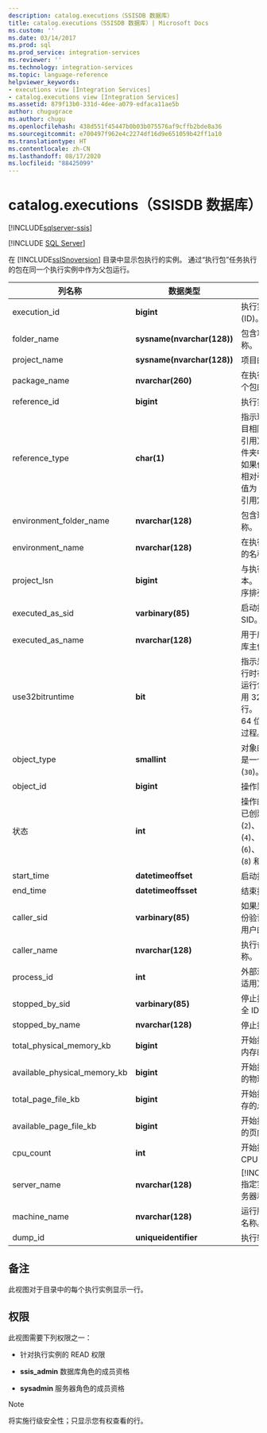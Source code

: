```yaml
---
description: catalog.executions（SSISDB 数据库）
title: catalog.executions（SSISDB 数据库）| Microsoft Docs
ms.custom: ''
ms.date: 03/14/2017
ms.prod: sql
ms.prod_service: integration-services
ms.reviewer: ''
ms.technology: integration-services
ms.topic: language-reference
helpviewer_keywords:
- executions view [Integration Services]
- catalog.executions view [Integration Services]
ms.assetid: 879f13b0-331d-4dee-a079-edfaca11ae5b
author: chugugrace
ms.author: chugu
ms.openlocfilehash: 438d551f45447b0b03b075576af9cffb2bde8a36
ms.sourcegitcommit: e700497f962e4c2274df16d9e651059b42ff1a10
ms.translationtype: HT
ms.contentlocale: zh-CN
ms.lasthandoff: 08/17/2020
ms.locfileid: "88425099"
---
```

# <a name="catalogexecutions-ssisdb-database"></a>catalog.executions（SSISDB 数据库）

[!INCLUDE[sqlserver-ssis](../../includes/applies-to-version/sqlserver-ssis.md)]


[!INCLUDE [SQL Server](../../includes/applies-to-version/sqlserver.md)]

  在 [!INCLUDE[ssISnoversion](../../includes/ssisnoversion-md.md)] 目录中显示包执行的实例。 通过“执行包”任务执行的包在同一个执行实例中作为父包运行。  
  
|列名称|数据类型|说明|  
|-----------------|---------------|-----------------|  
|execution_id|**bigint**|执行实例的唯一标识符 (ID)。|  
|folder_name|**sysname(nvarchar(128))**|包含项目的文件夹的名称。|  
|project_name|**sysname(nvarchar(128))**|项目的名称。|  
|package_name|**nvarchar(260)**|在执行过程中启动的第一个包的名称。|  
|reference_id|**bigint**|执行实例引用的环境。|  
|reference_type|**char(1)**|指示环境是可以位于与项目相同的文件夹中（相对引用），还是位于其他文件夹中（绝对引用）中。 如果值为 `R`，则通过使用相对引用定位环境。 如果值为 `A`，则通过使用绝对引用定位环境。|  
|environment_folder_name|**nvarchar(128)**|包含环境的文件夹的名称。|  
|environment_name|**nvarchar(128)**|在执行过程中引用的环境的名称。|  
|project_lsn|**bigint**|与执行实例对应的项目版本。 此数字不保证是按顺序排列的。|  
|executed_as_sid|**varbinary(85)**|启动执行实例的用户的 SID。|  
|executed_as_name|**nvarchar(128)**|用于启动执行实例的数据库主体的名称。|  
|use32bitruntime|**bit**|指示是否应使用 32 位运行时在 64 位操作系统上运行包。 如果值为 `1`则使用 32 位运行时进行执行。 如果值为 `0`，则使用 64 位运行库来运行执行过程。|  
|object_type|**smallint**|对象的类型。 该对象可能是一个项目 (`20`) 或包 (`30`)。|  
|object_id|**bigint**|操作影响的对象的 ID。|  
|状态|**int**|操作的状态。 可能的值是已创建 (`1`)、正在运行 (`2`)、已取消 (`3`)、失败 (`4`)、挂起 (`5`)、意外结束 (`6`)、已成功 (`7`)、停止 (`8`) 和已完成 (`9`)。|  
|start_time|**datetimeoffset**|启动执行实例的时间。|  
|end_time|**datetimeoffsset**|结束执行实例的时间。|  
|caller_sid|**varbinary(85)**|如果是使用 Windows 身份验证进行登录的，则为用户的安全 ID (SID)。|  
|caller_name|**nvarchar(128)**|执行备份操作的帐户的名称。|  
|process_id|**int**|外部进程的进程 ID（如果适用）。|  
|stopped_by_sid|**varbinary(85)**|停止执行实例的用户的安全 ID (SID)。|  
|stopped_by_name|**nvarchar(128)**|停止执行实例的用户名。|  
|total_physical_memory_kb|**bigint**|开始执行时服务器上物理内存的总量 (MB)。|  
|available_physical_memory_kb|**bigint**|开始执行时服务器上可用的物理内存 (MB)。|  
|total_page_file_kb|**bigint**|开始执行时服务器上页内存的总量 (MB)。|  
|available_page_file_kb|**bigint**|开始执行时服务器上可用的页内存 (MB)。|  
|cpu_count|**int**|开始执行时服务器上逻辑 CPU 的数量。|  
|server_name|**nvarchar(128)**|[!INCLUDE[ssNoVersion](../../includes/ssnoversion-md.md)] 指定实例的 Windows 服务器和实例信息。|  
|machine_name|**nvarchar(128)**|运行服务器实例的计算机名称。|  
|dump_id|**uniqueidentifier**|执行转储的 ID。|  
  
## <a name="remarks"></a>备注  
 此视图对于目录中的每个执行实例显示一行。  
  
## <a name="permissions"></a>权限  
 此视图需要下列权限之一：  
  
-   针对执行实例的 READ 权限  
  
-   **ssis_admin** 数据库角色的成员资格  
  
-   **sysadmin** 服务器角色的成员资格  
  
> [!NOTE]  
>  将实施行级安全性；只显示您有权查看的行。  
  
  
